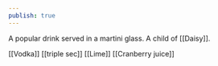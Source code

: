 ```yaml
---
publish: true
---
```

A popular drink served in a martini glass. A child of [[Daisy]].

[[Vodka]]
[[triple sec]]
[[Lime]]
[[Cranberry juice]]
